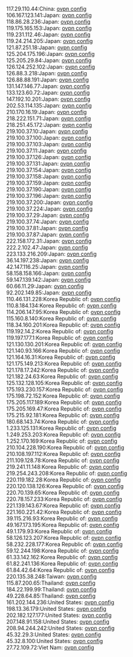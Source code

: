 117.29.110.44:China: [ovpn config](vpn/117_29_110_44.ovpn)  
106.167.123.141:Japan: [ovpn config](vpn/106_167_123_141.ovpn)  
118.86.28.236:Japan: [ovpn config](vpn/118_86_28_236.ovpn)  
119.175.165.153:Japan: [ovpn config](vpn/119_175_165_153.ovpn)  
119.231.112.46:Japan: [ovpn config](vpn/119_231_112_46.ovpn)  
119.24.214.205:Japan: [ovpn config](vpn/119_24_214_205.ovpn)  
121.87.251.18:Japan: [ovpn config](vpn/121_87_251_18.ovpn)  
125.204.175.196:Japan: [ovpn config](vpn/125_204_175_196.ovpn)  
125.205.29.84:Japan: [ovpn config](vpn/125_205_29_84.ovpn)  
126.124.252.102:Japan: [ovpn config](vpn/126_124_252_102.ovpn)  
126.88.3.218:Japan: [ovpn config](vpn/126_88_3_218.ovpn)  
126.88.88.191:Japan: [ovpn config](vpn/126_88_88_191.ovpn)  
131.147.146.77:Japan: [ovpn config](vpn/131_147_146_77.ovpn)  
133.123.60.72:Japan: [ovpn config](vpn/133_123_60_72.ovpn)  
147.192.10.201:Japan: [ovpn config](vpn/147_192_10_201.ovpn)  
202.53.114.135:Japan: [ovpn config](vpn/202_53_114_135.ovpn)  
210.170.16.19:Japan: [ovpn config](vpn/210_170_16_19.ovpn)  
218.222.151.71:Japan: [ovpn config](vpn/218_222_151_71.ovpn)  
218.251.45.172:Japan: [ovpn config](vpn/218_251_45_172.ovpn)  
219.100.37.10:Japan: [ovpn config](vpn/219_100_37_10.ovpn)  
219.100.37.100:Japan: [ovpn config](vpn/219_100_37_100.ovpn)  
219.100.37.103:Japan: [ovpn config](vpn/219_100_37_103.ovpn)  
219.100.37.11:Japan: [ovpn config](vpn/219_100_37_11.ovpn)  
219.100.37.126:Japan: [ovpn config](vpn/219_100_37_126.ovpn)  
219.100.37.131:Japan: [ovpn config](vpn/219_100_37_131.ovpn)  
219.100.37.154:Japan: [ovpn config](vpn/219_100_37_154.ovpn)  
219.100.37.158:Japan: [ovpn config](vpn/219_100_37_158.ovpn)  
219.100.37.159:Japan: [ovpn config](vpn/219_100_37_159.ovpn)  
219.100.37.190:Japan: [ovpn config](vpn/219_100_37_190.ovpn)  
219.100.37.196:Japan: [ovpn config](vpn/219_100_37_196.ovpn)  
219.100.37.200:Japan: [ovpn config](vpn/219_100_37_200.ovpn)  
219.100.37.224:Japan: [ovpn config](vpn/219_100_37_224.ovpn)  
219.100.37.29:Japan: [ovpn config](vpn/219_100_37_29.ovpn)  
219.100.37.74:Japan: [ovpn config](vpn/219_100_37_74.ovpn)  
219.100.37.81:Japan: [ovpn config](vpn/219_100_37_81.ovpn)  
219.100.37.87:Japan: [ovpn config](vpn/219_100_37_87.ovpn)  
222.158.172.31:Japan: [ovpn config](vpn/222_158_172_31.ovpn)  
222.2.102.47:Japan: [ovpn config](vpn/222_2_102_47.ovpn)  
223.133.216.209:Japan: [ovpn config](vpn/223_133_216_209.ovpn)  
36.14.197.238:Japan: [ovpn config](vpn/36_14_197_238.ovpn)  
42.147.116.25:Japan: [ovpn config](vpn/42_147_116_25.ovpn)  
58.158.158.166:Japan: [ovpn config](vpn/58_158_158_166.ovpn)  
59.147.139.142:Japan: [ovpn config](vpn/59_147_139_142.ovpn)  
60.66.11.29:Japan: [ovpn config](vpn/60_66_11_29.ovpn)  
92.202.149.85:Japan: [ovpn config](vpn/92_202_149_85.ovpn)  
110.46.131.228:Korea Republic of: [ovpn config](vpn/110_46_131_228.ovpn)  
110.8.184.134:Korea Republic of: [ovpn config](vpn/110_8_184_134.ovpn)  
114.206.147.95:Korea Republic of: [ovpn config](vpn/114_206_147_95.ovpn)  
115.160.8.140:Korea Republic of: [ovpn config](vpn/115_160_8_140.ovpn)  
118.34.160.201:Korea Republic of: [ovpn config](vpn/118_34_160_201.ovpn)  
119.192.14.2:Korea Republic of: [ovpn config](vpn/119_192_14_2.ovpn)  
119.197.177.1:Korea Republic of: [ovpn config](vpn/119_197_177_1.ovpn)  
121.130.130.201:Korea Republic of: [ovpn config](vpn/121_130_130_201.ovpn)  
121.140.93.166:Korea Republic of: [ovpn config](vpn/121_140_93_166.ovpn)  
121.164.16.31:Korea Republic of: [ovpn config](vpn/121_164_16_31.ovpn)  
121.175.149.213:Korea Republic of: [ovpn config](vpn/121_175_149_213.ovpn)  
121.178.17.242:Korea Republic of: [ovpn config](vpn/121_178_17_242.ovpn)  
121.182.24.63:Korea Republic of: [ovpn config](vpn/121_182_24_63.ovpn)  
125.132.128.105:Korea Republic of: [ovpn config](vpn/125_132_128_105.ovpn)  
175.193.230.157:Korea Republic of: [ovpn config](vpn/175_193_230_157.ovpn)  
175.198.72.152:Korea Republic of: [ovpn config](vpn/175_198_72_152.ovpn)  
175.205.117.189:Korea Republic of: [ovpn config](vpn/175_205_117_189.ovpn)  
175.205.169.47:Korea Republic of: [ovpn config](vpn/175_205_169_47.ovpn)  
175.215.92.181:Korea Republic of: [ovpn config](vpn/175_215_92_181.ovpn)  
180.68.143.74:Korea Republic of: [ovpn config](vpn/180_68_143_74.ovpn)  
1.233.125.131:Korea Republic of: [ovpn config](vpn/1_233_125_131.ovpn)  
1.249.253.203:Korea Republic of: [ovpn config](vpn/1_249_253_203.ovpn)  
1.252.170.169:Korea Republic of: [ovpn config](vpn/1_252_170_169.ovpn)  
210.104.228.190:Korea Republic of: [ovpn config](vpn/210_104_228_190.ovpn)  
210.108.197.112:Korea Republic of: [ovpn config](vpn/210_108_197_112.ovpn)  
211.109.128.78:Korea Republic of: [ovpn config](vpn/211_109_128_78.ovpn)  
219.241.11.148:Korea Republic of: [ovpn config](vpn/219_241_11_148.ovpn)  
219.254.243.208:Korea Republic of: [ovpn config](vpn/219_254_243_208.ovpn)  
220.119.182.28:Korea Republic of: [ovpn config](vpn/220_119_182_28.ovpn)  
220.120.138.126:Korea Republic of: [ovpn config](vpn/220_120_138_126.ovpn)  
220.70.139.65:Korea Republic of: [ovpn config](vpn/220_70_139_65.ovpn)  
220.78.157.233:Korea Republic of: [ovpn config](vpn/220_78_157_233.ovpn)  
221.139.143.67:Korea Republic of: [ovpn config](vpn/221_139_143_67.ovpn)  
221.160.221.42:Korea Republic of: [ovpn config](vpn/221_160_221_42.ovpn)  
39.115.216.93:Korea Republic of: [ovpn config](vpn/39_115_216_93.ovpn)  
49.167.173.195:Korea Republic of: [ovpn config](vpn/49_167_173_195.ovpn)  
49.1.179.93:Korea Republic of: [ovpn config](vpn/49_1_179_93.ovpn)  
58.126.123.207:Korea Republic of: [ovpn config](vpn/58_126_123_207.ovpn)  
58.232.228.177:Korea Republic of: [ovpn config](vpn/58_232_228_177.ovpn)  
59.12.244.198:Korea Republic of: [ovpn config](vpn/59_12_244_198.ovpn)  
61.33.142.162:Korea Republic of: [ovpn config](vpn/61_33_142_162.ovpn)  
61.82.241.136:Korea Republic of: [ovpn config](vpn/61_82_241_136.ovpn)  
61.84.42.64:Korea Republic of: [ovpn config](vpn/61_84_42_64.ovpn)  
220.135.38.248:Taiwan: [ovpn config](vpn/220_135_38_248.ovpn)  
115.87.200.65:Thailand: [ovpn config](vpn/115_87_200_65.ovpn)  
184.22.199.99:Thailand: [ovpn config](vpn/184_22_199_99.ovpn)  
49.228.64.85:Thailand: [ovpn config](vpn/49_228_64_85.ovpn)  
161.202.144.236:United States: [ovpn config](vpn/161_202_144_236.ovpn)  
198.13.36.179:United States: [ovpn config](vpn/198_13_36_179.ovpn)  
202.182.127.177:United States: [ovpn config](vpn/202_182_127_177.ovpn)  
207.148.91.158:United States: [ovpn config](vpn/207_148_91_158.ovpn)  
208.94.244.242:United States: [ovpn config](vpn/208_94_244_242.ovpn)  
45.32.29.3:United States: [ovpn config](vpn/45_32_29_3.ovpn)  
45.32.8.100:United States: [ovpn config](vpn/45_32_8_100.ovpn)  
27.72.109.72:Viet Nam: [ovpn config](vpn/27_72_109_72.ovpn)  
